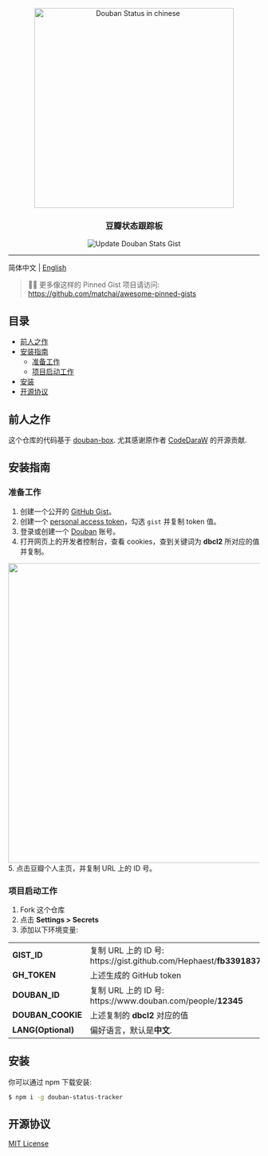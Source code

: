 <p align="center">
  <img width="400" alt="Douban Status in chinese" src="https://user-images.githubusercontent.com/37981444/101278762-94f7cf80-3772-11eb-9c7e-79130319788f.png">
  <h3 align="center">豆瓣状态跟踪板</h3>
  <p align="center">
    <img src="https://github.com/Hephaest/douban-status-tracker/workflows/Update%20Douban%20Stats%20Gist/badge.svg?branch=master" alt="Update Douban Stats Gist">
  </p>
</p>

---

简体中文 | [English](README.md)

> 📌✨ 更多像这样的 Pinned Gist 项目请访问: https://github.com/matchai/awesome-pinned-gists

## 目录
* [前人之作](#前人之作)
* [安装指南](#安装指南)
  * [准备工作](#准备工作)
  * [项目启动工作](#项目启动工作)
* [安装](#安装)
* [开源协议](#开源协议)

## 前人之作

这个仓库的代码基于 [douban-box](https://github.com/CodeDaraW/douban-box). 尤其感谢原作者 [CodeDaraW](https://github.com/CodeDaraW) 的开源贡献.

## 安装指南

### 准备工作

1. 创建一个公开的 [GitHub Gist](https://gist.github.com/)。
2. 创建一个 [personal access token](https://github.com/settings/tokens/new)，勾选 `gist` 并复制 token 值。
3. 登录或创建一个 [Douban](https://www.douban.com/) 账号。
4. 打开网页上的开发者控制台，查看 cookies，查到关键词为 **dbcl2** 所对应的值并复制。
<img width="600" align="center" src="https://user-images.githubusercontent.com/37981444/101277019-2d3b8780-3766-11eb-83c7-81b4a1071f45.png">
5. 点击豆瓣个人主页，并复制 URL 上的 ID 号。

### 项目启动工作

1. Fork 这个仓库
2. 点击 **Settings > Secrets**
3. 添加以下环境变量:

<table class="tg">
<tbody>
  <tr>
    <td class="tg-0lax"><b>GIST_ID</b></td>
    <td class="tg-0lax">复制 URL 上的 ID 号: <br> https://gist.github.com/Hephaest/<b>fb33918377b0e2c2d6ffaad64d11bccb</b></td>
  </tr>
  <tr>
    <td class="tg-0lax"><b>GH_TOKEN</b></td>
    <td class="tg-0lax">上述生成的 GitHub token</td>
  </tr>
  <tr>
    <td class="tg-0lax"><b>DOUBAN_ID</b></td>
    <td class="tg-0lax">复制 URL 上的 ID 号: <br> https://www.douban.com/people/<b>12345</b></td>
  </tr>
  <tr>
    <td class="tg-0lax"><b>DOUBAN_COOKIE</b></td>
    <td class="tg-0lax">上述复制的 <b>dbcl2</b> 对应的值</td>
  </tr>
  <tr>
    <td class="tg-0lax"><b>LANG(Optional)</b></td>
    <td class="tg-0lax">偏好语言，默认是<b>中文</b>.</td>
  </tr>
</tbody>
</table>

## 安装

你可以通过 npm 下载安装:

``` sh
$ npm i -g douban-status-tracker
```

## 开源协议
[MIT License](https://github.com/Hephaest/douban-status-tracker/blob/master/LICENSE)
